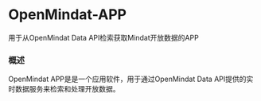 # OpenMindat-APP
用于从OpenMindat Data API检索获取Mindat开放数据的APP

### 概述
OpenMindat APP是是一个应用软件，用于通过OpenMindat Data API提供的实时数据服务来检索和处理开放数据。

